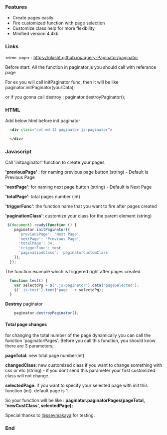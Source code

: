 ### Features

- Create pages easily
- Fire customized function with page selection
- Customize class help for more flexibility
- Minified version 4.4kb

### Links

`<demo page>` : <https://okisht.github.io/Jquery-Paginator/paginator>

Before start: All the function in paginator.js you should call with referance page

For ex you will call initPaginator func, then it will be like paginator.initPaginator(yourData);

or if you gonna call destroy ; paginator.destroyPaginator();


### HTML

Add below html before init paginator

```html
  <div class="col-md-12 paginator js-paginator">

  </div>
```

### Javascript

Call 'initpaginator' function to create your pages

__'previousPage'__ :  for naming previous page button (string) - Default is Previous Page

__'nextPage'__:  for naming next page button (string) - Default is Next Page

__'totalPage'__:  total pages number (int)

__'triggerFunc'__:  the function name that you want to fire after pages created

__'paginationClass'__:  customize your class for the parent element (string)


```javascript
 $(document).ready(function () {
    paginator.initPaginator({
      'previousPage': 'Next Page',
      'nextPage': 'Previous Page',
      'totalPage': 34,
      'triggerFunc': test,
      'paginationClass': 'paginatorCustomClass'
    });
  });
```
The function example which is triggered right after pages created

```javascript
  function test() {
    var selectdPg = $('.js-paginator').data('pageSelected');
    $('.js-test').text('page ' + selectdPg);
  }
```

__Destroy__ paginator
```javascript
    paginator.destroyPaginator();
```

#### Total page changes
for changing the total number of the page dynamically
you can call the function 'paginatorPages'.
Before you call this function, you should know there are 3 parameters;

__pageTotal__: new total page number(int)

__changedClass__: new customized class if you want to change something with css or etc (string) - if you dont send this parameter your first customized class will not change.

__selectedPage__: if you want to specify your selected page with init this function (int). default page is 1.


So your function will be like : 
__paginator.paginatorPages(pageTotal, 'newCustClass', selectedPage);__

Special thanks to [@sseymakaya](https://github.com/sseymakaya) for testing.


### End
